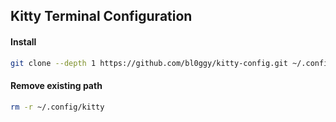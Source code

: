 ## Kitty Terminal Configuration


#### Install
```bash
git clone --depth 1 https://github.com/bl0ggy/kitty-config.git ~/.config/kitty
```

#### Remove existing path
```bash
rm -r ~/.config/kitty
```
